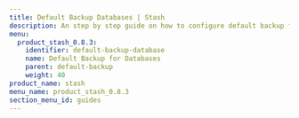 ```yaml
---
title: Default Backup Databases | Stash
description: An step by step guide on how to configure default backup for Databases.
menu:
  product_stash_0.8.3:
    identifier: default-backup-database
    name: Default Backup for Databases
    parent: default-backup
    weight: 40
product_name: stash
menu_name: product_stash_0.8.3
section_menu_id: guides
---
```

